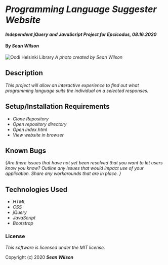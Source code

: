 # _Programming Language Suggester Website_

#### _Independent jQuery and JavaScript Project for Epcicodus, 08.16.2020_

#### By _**Sean Wilson**_

![Oodi Helsinki Library](https://seanpwilson.com/wp-content/uploads/sites/1/nggallery/preview/IMG_2401.jpg)
_A photo created by Sean Wilson_

## Description

_This project will allow an interactive experience to find out what programming language suits the individual on a selected responses._

## Setup/Installation Requirements

* _Clone Repository_
* _Open repository directory_
* _Open index.html_
* _View website in browser_


## Known Bugs

_{Are there issues that have not yet been resolved that you want to let users know you know?  Outline any issues that would impact use of your application.  Share any workarounds that are in place. }_


## Technologies Used

* _HTML_
* _CSS_ 
* _jQuery_
* _JavaScript_
* _Bootstrap_

### License

*This software is licensed under the MIT license.*

Copyright (c) 2020 **_Sean Wilson_**